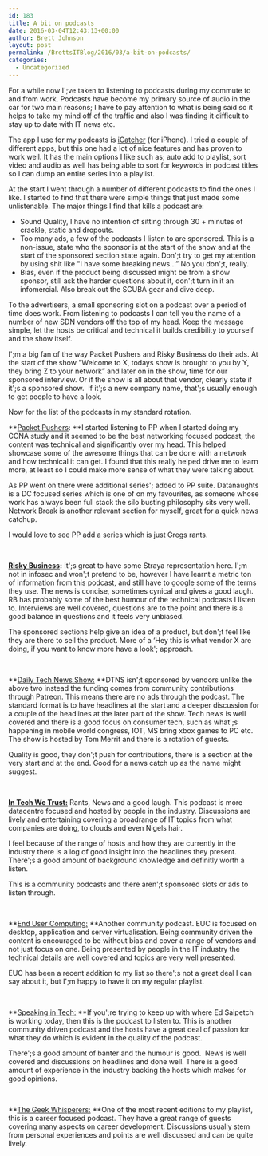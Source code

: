 ```yaml
---
id: 183
title: A bit on podcasts
date: 2016-03-04T12:43:13+00:00
author: Brett Johnson
layout: post
permalink: /BrettsITBlog/2016/03/a-bit-on-podcasts/
categories:
  - Uncategorized
---
```

For a while now I';ve taken to listening to podcasts during my commute to and from work. Podcasts have become my primary source of audio in the car for two main reasons; I have to pay attention to what is being said so it helps to take my mind off of the traffic and also I was finding it difficult to stay up to date with IT news etc.

The app I use for my podcasts is <a href="https://itunes.apple.com/au/app/icatcher!-podcast-player/id414419105?mt=8" target="_blank">iCatcher</a> (for iPhone). I tried a couple of different apps, but this one had a lot of nice features and has proven to work well. It has the main options I like such as; auto add to playlist, sort video and audio as well has being able to sort for keywords in podcast titles so I can dump an entire series into a playlist.

At the start I went through a number of different podcasts to find the ones I like. I started to find that there were simple things that just made some unlistenable. The major things I find that kills a podcast are:

  * Sound Quality, I have no intention of sitting through 30 + minutes of crackle, static and dropouts.
  * Too many ads, a few of the podcasts I listen to are sponsored. This is a non-issue, state who the sponsor is at the start of the show and at the start of the sponsored section state again. Don';t try to get my attention by using shit like "I have some breaking news&#8230;&#8221; No you don';t, really.
  * Bias, even if the product being discussed might be from a show sponsor, still ask the harder questions about it, don';t turn in it an infomercial. Also break out the SCUBA gear and dive deep.

To the advertisers, a small sponsoring slot on a podcast over a period of time does work. From listening to podcasts I can tell you the name of a number of new SDN vendors off the top of my head. Keep the message simple, let the hosts be critical and technical it builds credibility to yourself and the show itself.

I';m a big fan of the way Packet Pushers and Risky Business do their ads. At the start of the show "Welcome to X, todays show is brought to you by Y, they bring Z to your network&#8221; and later on in the show, time for our sponsored interview. Or if the show is all about that vendor, clearly state if it';s a sponsored show.  If it';s a new company name, that';s usually enough to get people to have a look.

Now for the list of the podcasts in my standard rotation.

**<a href="https://packetpushers.net/" target="_blank">Packet Pushers</a>: **I started listening to PP when I started doing my CCNA study and it seemed to be the best networking focused podcast, the content was technical and significantly over my head. This helped showcase some of the awesome things that can be done with a network and how technical it can get. I found that this really helped drive me to learn more, at least so I could make more sense of what they were talking about.

As PP went on there were additional series'; added to PP suite. Datanaughts is a DC focused series which is one of on my favourites, as someone whose work has always been full stack the silo busting philosophy sits very well. Network Break is another relevant section for myself, great for a quick news catchup.

I would love to see PP add a series which is just Gregs rants.

&nbsp;

**<a href="http://risky.biz/" target="_blank">Risky Business</a>:** It';s great to have some Straya representation here. I';m not in infosec and won';t pretend to be, however I have learnt a metric ton of information from this podcast, and still have to google some of the terms they use. The news is concise, sometimes cynical and gives a good laugh. RB has probably some of the best humour of the technical podcasts I listen to. Interviews are well covered, questions are to the point and there is a good balance in questions and it feels very unbiased.

The sponsored sections help give an idea of a product, but don';t feel like they are there to sell the product. More of a &#8216;Hey this is what vendor X are doing, if you want to know more have a look'; approach.

&nbsp;

**<a href="http://www.dailytechnewsshow.com/" target="_blank">Daily Tech News Show:</a> **DTNS isn';t sponsored by vendors unlike the above two instead the funding comes from community contributions through Patreon. This means there are no ads through the podcast. The standard format is to have headlines at the start and a deeper discussion for a couple of the headlines at the later part of the show. Tech news is well covered and there is a good focus on consumer tech, such as what';s happening in mobile world congress, IOT, MS bring xbox games to PC etc. The show is hosted by Tom Merrit and there is a rotation of guests.

Quality is good, they don';t push for contributions, there is a section at the very start and at the end. Good for a news catch up as the name might suggest.

&nbsp;

<a href="http://intechwetrustpodcast.com/" target="_blank"><strong>In Tech We Trust:</strong></a> Rants, News and a good laugh. This podcast is more datacentre focused and hosted by people in the industry. Discussions are lively and entertaining covering a broadrange of IT topics from what companies are doing, to clouds and even Nigels hair.

I feel because of the range of hosts and how they are currently in the industry there is a log of good insight into the headlines they present. There';s a good amount of background knowledge and definitly worth a listen.

This is a community podcasts and there aren';t sponsored slots or ads to listen through.

&nbsp;

**<a href="http://eucpodcast.com/" target="_blank">End User Computing:</a> **Another community podcast. EUC is focused on desktop, application and server virtualisation. Being community driven the content is encouraged to be without bias and cover a range of vendors and not just focus on one. Being presented by people in the IT industry the technical details are well covered and topics are very well presented.

EUC has been a recent addition to my list so there';s not a great deal I can say about it, but I';m happy to have it on my regular playlist.

&nbsp;

**<a href="http://speakingintech.com/" target="_blank">Speaking in Tech:</a> **If you';re trying to keep up with where Ed Saipetch is working today, then this is the podcast to listen to. This is another community driven podcast and the hosts have a great deal of passion for what they do which is evident in the quality of the podcast.

There';s a good amount of banter and the humour is good.  News is well covered and discussions on headlines and done well. There is a good amount of experience in the industry backing the hosts which makes for good opinions.

&nbsp;

**[The Geek Whisperers:](http://geek-whisperers.com/) **One of the most recent editions to my playlist, this is a career focused podcast. They have a great range of guests covering many aspects on career development. Discussions usually stem from personal experiences and points are well discussed and can be quite lively.